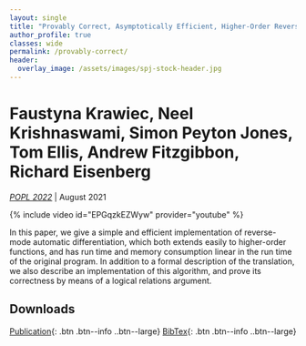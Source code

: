 ```yaml
---
layout: single
title: "Provably Correct, Asymptotically Efficient, Higher-Order Reverse-Mode Automatic Differentiation"
author_profile: true
classes: wide
permalink: /provably-correct/
header:
  overlay_image: /assets/images/spj-stock-header.jpg
---
```


# Faustyna Krawiec, Neel Krishnaswami, Simon Peyton Jones, Tom Ellis, Andrew Fitzgibbon, Richard Eisenberg

_[POPL 2022](https://popl22.sigplan.org)_ | August 2021

{% include video id="EPGqzkEZWyw" provider="youtube" %}

In this paper, we give a simple and efficient implementation of reverse-mode automatic differentiation, which both extends easily to higher-order functions, and has run time and memory consumption linear in the run time of the original program. In addition to a formal description of the translation, we also describe an implementation of this algorithm, and prove its correctness by means of a logical relations argument.

## Downloads

[Publication](/assets/pdfs/higher-order-ad.pdf){: .btn .btn--info ..btn--large}
[BibTex](/assets/bibtex/provably-correct.bib){: .btn .btn--info ..btn--large}
